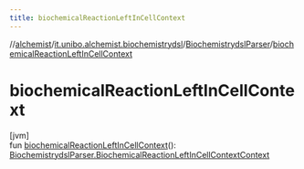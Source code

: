 ```yaml
---
title: biochemicalReactionLeftInCellContext
---
```

//[alchemist](../../../index.html)/[it.unibo.alchemist.biochemistrydsl](../index.html)/[BiochemistrydslParser](index.html)/[biochemicalReactionLeftInCellContext](biochemical-reaction-left-in-cell-context.html)



# biochemicalReactionLeftInCellContext



[jvm]\
fun [biochemicalReactionLeftInCellContext](biochemical-reaction-left-in-cell-context.html)(): [BiochemistrydslParser.BiochemicalReactionLeftInCellContextContext](-biochemical-reaction-left-in-cell-context-context/index.html)




